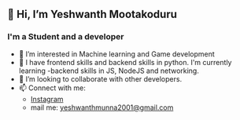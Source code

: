 ## 👋 Hi, I’m Yeshwanth Mootakoduru
### I'm a Student and a developer
- 👀 I’m interested in Machine learning and Game development
- 🌱 I have frontend skills and backend skills in python. I'm currently learning -backend skills in JS, NodeJS and networking.
- 💞️ I’m looking to collaborate with other developers.
- 📫 Connect with me: <ul><li><a href="https://www.instagram.com/yeshwanth_munna/">Instagram</a></li><li>mail me: yeshwanthmunna2001@gmail.com</li></ul>
